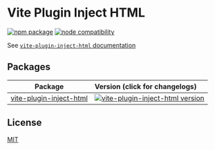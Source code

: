 # Vite Plugin Inject HTML

<a href="https://npmjs.com/package/vite-plugin-inject-html" target="_blank" rel="noreferrer">![npm package](https://img.shields.io/npm/v/vite-plugin-inject-html.svg)</a>
<a href="https://nodejs.org/en/about/releases" target="_blank" rel="noreferrer">![node compatibility](https://img.shields.io/node/v/vite-plugin-inject-html.svg)</a>

See [`vite-plugin-inject-html` documentation](packages/vite-plugin-inject-html/README.md)

## Packages

| Package                                                     | Version (click for changelogs)                                                                                                                      |
|-------------------------------------------------------------|:----------------------------------------------------------------------------------------------------------------------------------------------------|
| [vite-plugin-inject-html](packages/vite-plugin-inject-html) | [![vite-plugin-inject-html version](https://img.shields.io/npm/v/vite-plugin-inject-html.svg?label)](packages/vite-plugin-inject-html/CHANGELOG.md) |

## License

[MIT](LICENSE)
